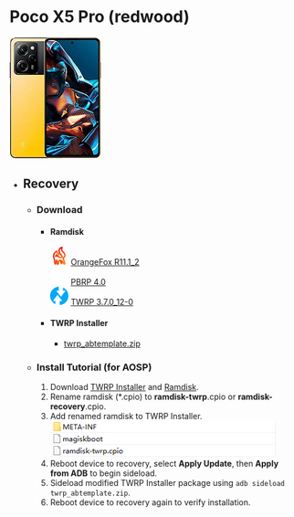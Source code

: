 # Poco X5 Pro (redwood)
![I_PX5P](https://raw.githubusercontent.com/Telexec/redwood/main/assests/image/px5p.jpg)

- ## Recovery

  - ### Download
  
    - #### Ramdisk
      ![I_OFRP](https://raw.githubusercontent.com/Telexec/redwood/main/assests/image/orangefox.png)
      [OrangeFox R11.1_2](https://raw.githubusercontent.com/Telexec/redwood/main/assests/recovery/OrangeFox%20R11.1_2.cpio)  
      ![I_PBRP](https://raw.githubusercontent.com/Telexec/redwood/main/assests/image/pbrp.png "PBRP 4.0")
      [PBRP 4.0](https://raw.githubusercontent.com/Telexec/redwood/main/assests/recovery/PBRP%204.0.cpio)  
      ![I_TWRP](https://raw.githubusercontent.com/Telexec/redwood/main/assests/image/twrp.png "TWRP 3.7.0_12-0")
      [TWRP 3.7.0_12-0](https://raw.githubusercontent.com/Telexec/redwood/main/assests/recovery/TWRP%203.7.0_12-0.cpio)
  
    - #### TWRP Installer
      - [twrp_abtemplate.zip](https://raw.githubusercontent.com/Telexec/redwood/main/assests/twrp_abtemplate.zip)
  
  - ### Install Tutorial (for AOSP)
    1. Download [TWRP Installer](https://github.com/Telexec/redwood/tree/main#twrp-installer) and [Ramdisk](https://github.com/Telexec/redwood/tree/main#ramdisk).
    2. Rename ramdisk (*.cpio) to **ramdisk-twrp**.cpio or **ramdisk-recovery**.cpio.
    3. Add renamed ramdisk to TWRP Installer.  
    ![I_TABI](https://raw.githubusercontent.com/Telexec/redwood/main/assests/image/installer.png)
    4. Reboot device to recovery, select **Apply Update**, then **Apply from ADB** to begin sideload.
    5. Sideload modified TWRP Installer package using ``adb sideload twrp_abtemplate.zip``.
    6. Reboot device to recovery again to verify installation.